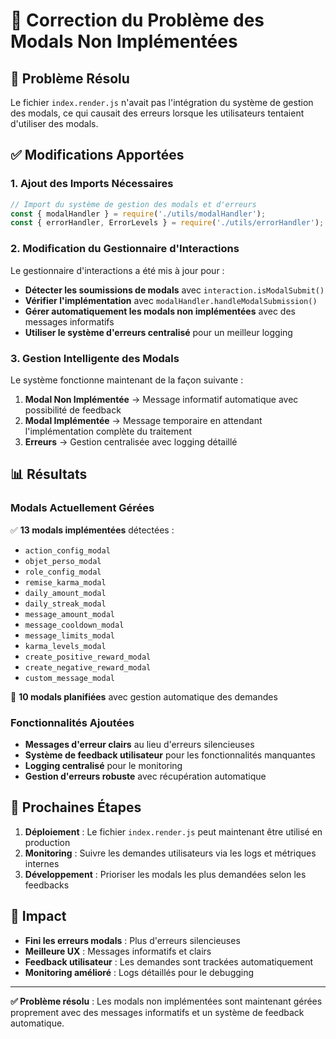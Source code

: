# 🔧 Correction du Problème des Modals Non Implémentées

## 🎯 Problème Résolu

Le fichier `index.render.js` n'avait pas l'intégration du système de gestion des modals, ce qui causait des erreurs lorsque les utilisateurs tentaient d'utiliser des modals.

## ✅ Modifications Apportées

### 1. Ajout des Imports Nécessaires

```javascript
// Import du système de gestion des modals et d'erreurs
const { modalHandler } = require('./utils/modalHandler');
const { errorHandler, ErrorLevels } = require('./utils/errorHandler');
```

### 2. Modification du Gestionnaire d'Interactions

Le gestionnaire d'interactions a été mis à jour pour :

- **Détecter les soumissions de modals** avec `interaction.isModalSubmit()`
- **Vérifier l'implémentation** avec `modalHandler.handleModalSubmission()`
- **Gérer automatiquement les modals non implémentées** avec des messages informatifs
- **Utiliser le système d'erreurs centralisé** pour un meilleur logging

### 3. Gestion Intelligente des Modals

Le système fonctionne maintenant de la façon suivante :

1. **Modal Non Implémentée** → Message informatif automatique avec possibilité de feedback
2. **Modal Implémentée** → Message temporaire en attendant l'implémentation complète du traitement
3. **Erreurs** → Gestion centralisée avec logging détaillé

## 📊 Résultats

### Modals Actuellement Gérées

✅ **13 modals implémentées** détectées :
- `action_config_modal`
- `objet_perso_modal` 
- `role_config_modal`
- `remise_karma_modal`
- `daily_amount_modal`
- `daily_streak_modal`
- `message_amount_modal`
- `message_cooldown_modal`
- `message_limits_modal`
- `karma_levels_modal`
- `create_positive_reward_modal`
- `create_negative_reward_modal`
- `custom_message_modal`

🚧 **10 modals planifiées** avec gestion automatique des demandes

### Fonctionnalités Ajoutées

- **Messages d'erreur clairs** au lieu d'erreurs silencieuses
- **Système de feedback utilisateur** pour les fonctionnalités manquantes
- **Logging centralisé** pour le monitoring
- **Gestion d'erreurs robuste** avec récupération automatique

## 🔄 Prochaines Étapes

1. **Déploiement** : Le fichier `index.render.js` peut maintenant être utilisé en production
2. **Monitoring** : Suivre les demandes utilisateurs via les logs et métriques internes
3. **Développement** : Prioriser les modals les plus demandées selon les feedbacks

## 🚀 Impact

- **Fini les erreurs modals** : Plus d'erreurs silencieuses
- **Meilleure UX** : Messages informatifs et clairs
- **Feedback utilisateur** : Les demandes sont trackées automatiquement
- **Monitoring amélioré** : Logs détaillés pour le debugging

---

**✅ Problème résolu** : Les modals non implémentées sont maintenant gérées proprement avec des messages informatifs et un système de feedback automatique.